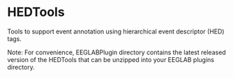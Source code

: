 # HEDTools
Tools to support event annotation using hierarchical event descriptor (HED) tags. 

Note: For convenience, EEGLABPlugin directory contains the latest released version of the HEDTools that can be unzipped into your EEGLAB plugins directory.
